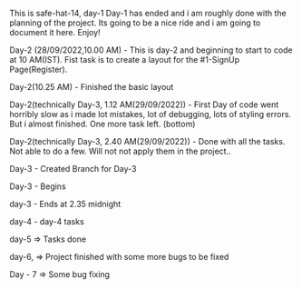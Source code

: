 This is safe-hat-14, day-1
Day-1 has ended and i am roughly done with the planning of the project. Its going to be a nice ride and i am going to document it here. Enjoy!

Day-2 (28/09/2022,10.00 AM) - This is day-2 and beginning to start to code at 10 AM(IST). Fist task is to create a layout for the #1-SignUp Page(Register).

Day-2(10.25 AM) - Finished the basic layout

Day-2(technically Day-3, 1.12 AM(29/09/2022)) - First Day of code went horribly slow as i made lot mistakes, lot of debugging, lots of styling errors. But i almost finished. One more task left. (bottom)

Day-2(technically Day-3, 2.40 AM(29/09/2022)) - Done with all the tasks. Not able to do a few. Will not not apply them in the project.. 

Day-3 - Created Branch for Day-3

Day-3 - Begins

day-3 - Ends at 2.35 midnight 

day-4 - day-4 tasks

day-5 => Tasks done

day-6, => Project finished with some more bugs to be fixed

Day - 7 => Some bug fixing